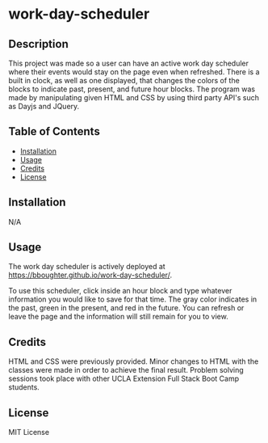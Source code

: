 # work-day-scheduler

## Description

This project was made so a user can have an active work day scheduler where their events would stay on the page even when refreshed.
There is a built in clock, as well as one displayed, that changes the colors of the blocks to indicate past, present, and future hour blocks. The program was made by manipulating given HTML and CSS by using third party API's such as Dayjs and JQuery.

## Table of Contents 

- [Installation](#installation)
- [Usage](#usage)
- [Credits](#credits)
- [License](#license)

## Installation

N/A
## Usage

The work day scheduler is actively deployed at https://bboughter.github.io/work-day-scheduler/.

To use this scheduler, click inside an hour block and type whatever information you would like to save for that time. The gray color indicates in the past, green in the present, and red in the future. You can refresh or leave the page and the information will still remain for you to view.
    

## Credits

HTML and CSS were previously provided. Minor changes to HTML with the classes were made in order to achieve the final result. Problem solving sessions took place with other UCLA Extension Full Stack Boot Camp students.

## License

MIT License